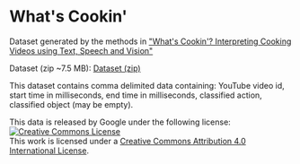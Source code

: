 # What's Cookin'
Dataset generated by the methods in <a href="http://arxiv.org/abs/1503.01558">"What's Cookin'? Interpreting Cooking Videos using Text, Speech and Vision"</a>

Dataset (zip ~7.5 MB):
<a href="http://storage.googleapis.com/whats_cookin/whats_cookin.zip">Dataset (zip)</a>


This dataset contains comma delimited data containing: YouTube video id, start time in milliseconds, end time in milliseconds, classified action, classified object (may be empty).


This data is released by Google under the following license:
<a rel="license" href="http://creativecommons.org/licenses/by/4.0/"><img alt="Creative Commons License" style="border-width:0" src="https://i.creativecommons.org/l/by/4.0/88x31.png" /></a><br />This work is licensed under a <a rel="license" href="http://creativecommons.org/licenses/by/4.0/">Creative Commons Attribution 4.0 International License</a>.
